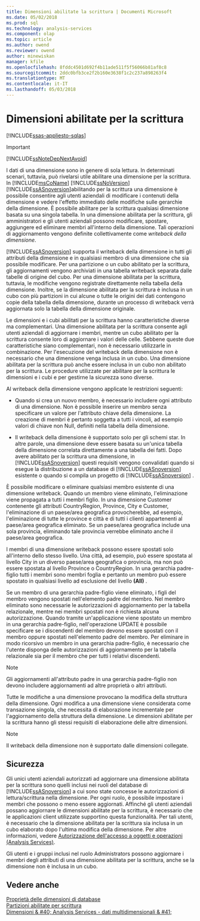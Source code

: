 ```yaml
---
title: Dimensioni abilitate la scrittura | Documenti Microsoft
ms.date: 05/02/2018
ms.prod: sql
ms.technology: analysis-services
ms.component: olap
ms.topic: article
ms.author: owend
ms.reviewer: owend
author: minewiskan
manager: kfile
ms.openlocfilehash: 8fddc4501d692f4b11ade511f5f56066b81af8c8
ms.sourcegitcommit: 2ddc0bfb3ce2f2b160e3638f1c2c237a898263f4
ms.translationtype: MT
ms.contentlocale: it-IT
ms.lasthandoff: 05/03/2018
---
```

# <a name="write-enabled-dimensions"></a>Dimensioni abilitate per la scrittura
[!INCLUDE[ssas-appliesto-sqlas](../../includes/ssas-appliesto-sqlas.md)]
    
> [!IMPORTANT]  
>  [!INCLUDE[ssNoteDepNextAvoid](../../includes/ssnotedepnextavoid-md.md)]  
  
 I dati di una dimensione sono in genere di sola lettura. In determinati scenari, tuttavia, può rivelarsi utile abilitare una dimensione per la scrittura. In [!INCLUDE[msCoName](../../includes/msconame-md.md)] [!INCLUDE[ssNoVersion](../../includes/ssnoversion-md.md)] [!INCLUDE[ssASnoversion](../../includes/ssasnoversion-md.md)]abilitando per la scrittura una dimensione è possibile consentire agli utenti aziendali di modificare i contenuti della dimensione e vedere l'effetto immediato delle modifiche sulle gerarchie della dimensione. È possibile abilitare per la scrittura qualsiasi dimensione basata su una singola tabella. In una dimensione abilitata per la scrittura, gli amministratori e gli utenti aziendali possono modificare, spostare, aggiungere ed eliminare membri all'interno della dimensione. Tali operazioni di aggiornamento vengono definite collettivamente come *writeback della dimensione*.  
  
 [!INCLUDE[ssASnoversion](../../includes/ssasnoversion-md.md)] supporta il writeback della dimensione in tutti gli attributi della dimensione e in qualsiasi membro di una dimensione che sia possibile modificare. Per una partizione o un cubo abilitato per la scrittura, gli aggiornamenti vengono archiviati in una tabella writeback separata dalle tabelle di origine del cubo. Per una dimensione abilitata per la scrittura, tuttavia, le modifiche vengono registrate direttamente nella tabella della dimensione. Inoltre, se la dimensione abilitata per la scrittura è inclusa in un cubo con più partizioni in cui alcune o tutte le origini dei dati contengono copie della tabella della dimensione, durante un processo di writeback verrà aggiornata solo la tabella della dimensione originale.  
  
 Le dimensioni e i cubi abilitati per la scrittura hanno caratteristiche diverse ma complementari. Una dimensione abilitata per la scrittura consente agli utenti aziendali di aggiornare i membri, mentre un cubo abilitato per la scrittura consente loro di aggiornare i valori delle celle. Sebbene queste due caratteristiche siano complementari, non è necessario utilizzarle in combinazione. Per l'esecuzione del writeback della dimensione non è necessario che una dimensione venga inclusa in un cubo. Una dimensione abilitata per la scrittura può anche essere inclusa in un cubo non abilitato per la scrittura. Le procedure utilizzate per abilitare per la scrittura le dimensioni e i cubi e per gestirne la sicurezza sono diverse.  
  
 Al writeback della dimensione vengono applicate le restrizioni seguenti:  
  
-   Quando si crea un nuovo membro, è necessario includere ogni attributo di una dimensione. Non è possibile inserire un membro senza specificare un valore per l'attributo chiave della dimensione. La creazione di membri è pertanto soggetta a tutti i vincoli, ad esempio valori di chiave non Null, definiti nella tabella della dimensione.  
  
-   Il writeback della dimensione è supportato solo per gli schemi star. In altre parole, una dimensione deve essere basata su un'unica tabella della dimensione correlata direttamente a una tabella dei fatti. Dopo avere abilitato per la scrittura una dimensione, in [!INCLUDE[ssASnoversion](../../includes/ssasnoversion-md.md)] questi requisiti vengono convalidati quando si esegue la distribuzione a un database di [!INCLUDE[ssASnoversion](../../includes/ssasnoversion-md.md)] esistente o quando si compila un progetto di [!INCLUDE[ssASnoversion](../../includes/ssasnoversion-md.md)] .  
  
 È possibile modificare o eliminare qualsiasi membro esistente di una dimensione writeback. Quando un membro viene eliminato, l'eliminazione viene propagata a tutti i membri figlio. In una dimensione Customer contenente gli attributi CountryRegion, Province, City e Customer, l'eliminazione di un paese/area geografica provocherebbe, ad esempio, l'eliminazione di tutte le province e città e di tutti i clienti appartenenti al paese/area geografica eliminato. Se un paese/area geografica include una sola provincia, eliminando tale provincia verrebbe eliminato anche il paese/area geografica.  
  
 I membri di una dimensione writeback possono essere spostati solo all'interno dello stesso livello. Una città, ad esempio, può essere spostata al livello City in un diverso paese/area geografica o provincia, ma non può essere spostata al livello Province o CountryRegion. In una gerarchia padre-figlio tutti i membri sono membri foglia e pertanto un membro può essere spostato in qualsiasi livello ad esclusione del livello **(All)** .  
  
 Se un membro di una gerarchia padre-figlio viene eliminato, i figli del membro vengono spostati nell'elemento padre del membro. Nel membro eliminato sono necessarie le autorizzazioni di aggiornamento per la tabella relazionale, mentre nei membri spostati non è richiesta alcuna autorizzazione. Quando tramite un'applicazione viene spostato un membro in una gerarchia padre-figlio, nell'operazione UPDATE è possibile specificare se i discendenti del membro devono essere spostati con il membro oppure spostati nell'elemento padre del membro. Per eliminare in modo ricorsivo un membro in una gerarchia padre-figlio, è necessario che l'utente disponga delle autorizzazioni di aggiornamento per la tabella relazionale sia per il membro che per tutti i relativi discendenti.  
  
> [!NOTE]  
>  Gli aggiornamenti all'attributo padre in una gerarchia padre-figlio non devono includere aggiornamenti ad altre proprietà o altri attributi.  
  
 Tutte le modifiche a una dimensione provocano la modifica della struttura della dimensione. Ogni modifica a una dimensione viene considerata come transazione singola, che necessita di elaborazione incrementale per l'aggiornamento della struttura della dimensione. Le dimensioni abilitate per la scrittura hanno gli stessi requisiti di elaborazione delle altre dimensioni.  
  
> [!NOTE]  
>  Il writeback della dimensione non è supportato dalle dimensioni collegate.  
  
## <a name="security"></a>Sicurezza  
 Gli unici utenti aziendali autorizzati ad aggiornare una dimensione abilitata per la scrittura sono quelli inclusi nei ruoli del database di [!INCLUDE[ssASnoversion](../../includes/ssasnoversion-md.md)] a cui sono state concesse le autorizzazioni di lettura/scrittura nella dimensione. Per ogni ruolo, è possibile impostare i membri che possono o meno essere aggiornati. Affinché gli utenti aziendali possano aggiornare le dimensioni abilitate per la scrittura, è necessario che le applicazioni client utilizzate supportino questa funzionalità. Per tali utenti, è necessario che la dimensione abilitata per la scrittura sia inclusa in un cubo elaborato dopo l'ultima modifica della dimensione. Per altre informazioni, vedere [Autorizzazione dell'accesso a oggetti e operazioni &#40;Analysis Services&#41;](../../analysis-services/multidimensional-models/authorizing-access-to-objects-and-operations-analysis-services.md).  
  
 Gli utenti e i gruppi inclusi nel ruolo Administrators possono aggiornare i membri degli attributi di una dimensione abilitata per la scrittura, anche se la dimensione non è inclusa in un cubo.  
  
## <a name="see-also"></a>Vedere anche  
 [Proprietà delle dimensioni di database](../../analysis-services/multidimensional-models-olap-logical-dimension-objects/database-dimension-properties.md)   
 [Partizioni abilitate per scrittura](../../analysis-services/multidimensional-models-olap-logical-cube-objects/partitions-write-enabled-partitions.md)   
 [Dimensioni & #40; Analysis Services - dati multidimensionali & #41;](../../analysis-services/multidimensional-models-olap-logical-dimension-objects/dimensions-analysis-services-multidimensional-data.md)  
  
  
